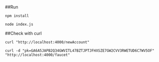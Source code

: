 ##Run

```npm install```

```node index.js```

##Check with curl

```curl "http://localhost:4000/newAccount"``` 

```curl -d "pk=GA6A5JAPB2Q34GWVITL47BZTJPTJFHXSZE7GW2CVV3RWETUD6C7WV5OF" "http://localhost:4000/faucet"```
